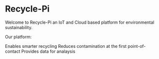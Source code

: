 # Recycle-Pi

Welcome to Recycle-Pi an IoT and Cloud based platform for environmental sustainability.

Our platform:

Enables smarter recycling
Reduces contamination at the first point-of-contact
Provides data for analaysis

